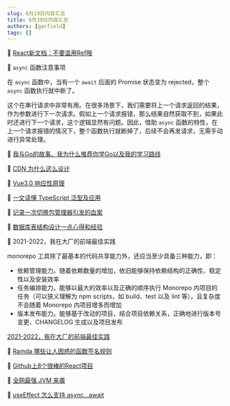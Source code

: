 ```yaml
---
slug: 6月19日内容汇总
title: 6月19日内容汇总
authors: [garfield]
tags: []
---
```


📒 [React新文档：不要滥用Ref哦](https://mp.weixin.qq.com/s/bI3rohCePnay2JVsQvdtfg)

📒 `async` 函数注意事项

在 `async` 函数中，当有一个 `await` 后面的 Promise 状态变为 rejected，整个 `async` 函数执行就中断了。

这个在串行请求中非常有用。在很多场景下，我们需要将上一个请求返回的结果，作为参数进行下一次请求。假如上一个请求报错，那么结果自然获取不到，如果此时还进行下一个请求，这个逻辑显然有问题。因此，借助 `async` 函数的特性，在上一个请求报错的情况下，整个函数执行就断掉了，后续不会再发请求，无需手动进行异常处理。

📒 [我与Go的故事、我为什么推荐你学Go以及我的学习路线](https://mp.weixin.qq.com/s/JkHur9_vKEVIg1hmp4yo0Q)

📒 [CDN 为什么这么设计](https://juejin.cn/post/7108719346947457054)

📒 [Vue3.0 响应性原理](https://mp.weixin.qq.com/s/7JnXUPmYRCYlWZoxop01ZA)

📒 [一文读懂 TypeScript 泛型及应用](https://mp.weixin.qq.com/s/QmPwaX3xuMe6PA3o8VwI0A)

📒 [记录一次切换包管理器引发的血案](https://mp.weixin.qq.com/s/qeWNgqhAxb0_wA4Sqx3HKw)

📒 [数据库表结构设计一点心得和经验](https://juejin.cn/post/7108525565157589005)

📒 2021-2022，我在大厂的前端最佳实践

monorepo 工具除了最基本的代码共享能力外，还应当至少具备三种能力，即：

- 依赖管理能力。随着依赖数量的增加，依旧能够保持依赖结构的正确性、稳定性以及安装效率
- 任务编排能力。能够以最大的效率以及正确的顺序执行 Monorepo 内项目的任务（可以狭义理解为 npm scripts，如 build、test 以及 lint 等），且复杂度不会随着 Monorepo 内项目增多而增加
- 版本发布能力。能够基于改动的项目，结合项目依赖关系，正确地进行版本号变更、CHANGELOG 生成以及项目发布

[2021-2022，我在大厂的前端最佳实践](https://mp.weixin.qq.com/s/AQ8tTMIbxkG98xiMPuttPw)

📒 [Ramda 哪些让人困惑的函数签名规则](https://mp.weixin.qq.com/s/I8WurtOeS_u2d5RAO4dukg)

📒 [Github上8个很棒的React项目](https://mp.weixin.qq.com/s/Iu7PotYFwjXyFPka-So6Qw)

📒 [全网最强 JVM 来袭](https://mp.weixin.qq.com/s/B-HkMjn6dKKw4JFjANjUxQ)

📒 [useEffect 怎么支持 async...await](https://mp.weixin.qq.com/s/iGtIW7Sz9IiX-c7oBWdFEg)
